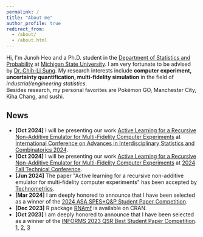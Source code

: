 ```yaml
---
permalink: /
title: "About me"
author_profile: true
redirect_from: 
  - /about/
  - /about.html
---
```


Hi, I'm Junoh Heo and a Ph.D. student in the [Department of Statistics and Probability](https://stt.natsci.msu.edu/) at [Michigan State University](https://msu.edu/). I am very fortunate to be advised by [Dr. Chih-Li Sung](https://chihli.github.io). My research interests include **computer experiment, uncertainty quantification, multi-fidelity simulation** in the field of *industrial/engineering statistics*.\
Besides research, my personal favorites are Pokémon GO, Manchester City, Kiha Chang, and sushi.

News
------
* **[Oct 2024]** I will be presenting our work [Active Learning for a Recursive Non-Additive Emulator for Multi-Fidelity Computer Experiments](https://doi.org/10.1080/00401706.2024.2376173) at [International Conference on Advances in Interdisciplinary Statistics and Combinatorics 2024](https://mathstats.uncg.edu/aisc/).
* **[Oct 2024]** I will be presenting our work [Active Learning for a Recursive Non-Additive Emulator for Multi-Fidelity Computer Experiments](https://doi.org/10.1080/00401706.2024.2376173) at [2024 Fall Technical Conference](https://falltechnicalconference.org).
* **[Jun 2024]** The paper "Active learning for a recursive non-additive emulator for multi-fidelity computer experiments" has been accepted by [Technometrics](https://doi.org/10.1080/00401706.2024.2376173).
* **[Mar 2024]** I am deeply honored to announce that I have been selected as a winner of the [2024 ASA SPES+Q&P Student Paper Competition](https://community.amstat.org/spes/outreach/studentpapercompetition). 
* **[Dec 2023]** R package [RNAmf](https://cran.r-project.org/web/packages/RNAmf/index.html) is available on CRAN.
* **[Oct 2023]** I am deeply honored to announce that I have been selected as a winner of the [INFORMS 2023 QSR Best Student Paper Competition](https://connect.informs.org/qsr/awards). [1](https://www.informs.org/Recognizing-Excellence/Community-Prizes/Quality-Statistics-Reliability-Section/Best-Student-Paper), [2](https://www.linkedin.com/posts/informs-quality-statistics-and-reliability-qsr_informsqsr-quality-statistics-activity-7120983705677963264-GJyB/), [3](https://stt.natsci.msu.edu/news/heo-wins-informs-2023-best-student-paper-competition.aspx)
